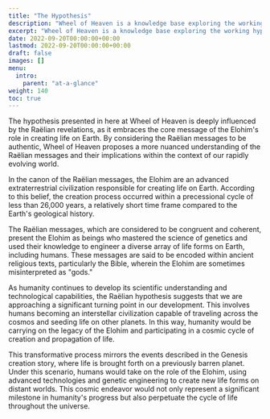 ```yaml
---
title: "The Hypothesis"
description: "Wheel of Heaven is a knowledge base exploring the working hypothesis that life on Earth was intelligently designed by an extraterrestrial civilization, the so-called Elohim."
excerpt: "Wheel of Heaven is a knowledge base exploring the working hypothesis that life on Earth was intelligently designed by an extraterrestrial civilization, the so-called Elohim."
date: 2022-09-20T00:00:00+00:00
lastmod: 2022-09-20T00:00:00+00:00
draft: false
images: []
menu:
  intro:
    parent: "at-a-glance"
weight: 140
toc: true
---
```


The hypothesis presented in here at Wheel of Heaven is deeply influenced by the Raëlian revelations, as it embraces the core message of the Elohim's role in creating life on Earth. By considering the Raëlian messages to be authentic, Wheel of Heaven proposes a more nuanced understanding of the Raëlian messages and their implications within the context of our rapidly evolving world.

In the canon of the Raëlian messages, the Elohim are an advanced extraterrestrial civilization responsible for creating life on Earth. According to this belief, the creation process occurred within a precessional cycle of less than 26,000 years, a relatively short time frame compared to the Earth's geological history.

The Raëlian messages, which are considered to be congruent and coherent, present the Elohim as beings who mastered the science of genetics and used their knowledge to engineer a diverse array of life forms on Earth, including humans. These messages are said to be encoded within ancient religious texts, particularly the Bible, wherein the Elohim are sometimes misinterpreted as "gods."

As humanity continues to develop its scientific understanding and technological capabilities, the Raëlian hypothesis suggests that we are approaching a significant turning point in our development. This involves humans becoming an interstellar civilization capable of traveling across the cosmos and seeding life on other planets. In this way, humanity would be carrying on the legacy of the Elohim and participating in a cosmic cycle of creation and propagation of life.

This transformative process mirrors the events described in the Genesis creation story, where life is brought forth on a previously barren planet. Under this scenario, humans would take on the role of the Elohim, using advanced technologies and genetic engineering to create new life forms on distant worlds. This cosmic endeavor would not only represent a significant milestone in humanity's progress but also perpetuate the cycle of life throughout the universe.
